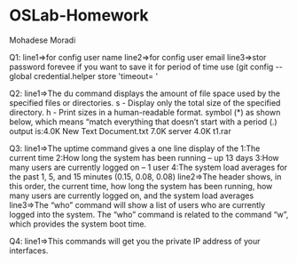 # OSLab-Homework
Mohadese Moradi

Q1:  line1=>for config user name
	 line2=>for config user email
	 line3=>stor password forevee if you want to save it for period of time use (git config --global credential.helper store 'timeout=      ' 
	

Q2:  line1=>The du command displays the amount of file space used by the specified files or directories.
			s - Display only the total size of the specified directory.
			h - Print sizes in a human-readable format.
			symbol (*) as shown below, which means “match everything that doesn’t start with a period (.)
			output is:4.0K    New Text Document.txt
			          7.0K    server
					  4.0K    t1.rar

Q3:  line1=>The uptime command gives a one line display of the 1:The current time 2:How long the system has been running – up 13 days 3:How many users are currently logged on – 1 user 4:The system load averages for the past 1, 5, and 15 minutes (0.15, 0.08, 0.08)
	 line2=>The header shows, in this order, the current time, how long the system has been running, how many users are currently logged on, and the system load averages
	 line3=>The “who” command will show a list of users who are currently logged into the system. The “who” command is related to the command “w”, which provides the system boot time.
	 
	 
Q4:  line1=>This commands will get you the private IP address of your interfaces.